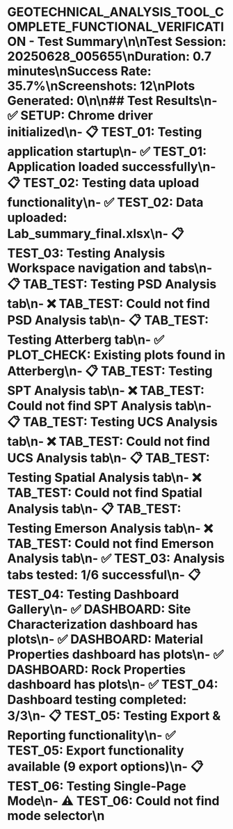 # GEOTECHNICAL_ANALYSIS_TOOL_COMPLETE_FUNCTIONAL_VERIFICATION - Test Summary\n\n**Test Session:** 20250628_005655\n**Duration:** 0.7 minutes\n**Success Rate:** 35.7%\n**Screenshots:** 12\n**Plots Generated:** 0\n\n## Test Results\n- ✅ **SETUP**: Chrome driver initialized\n- 📋 **TEST_01**: Testing application startup\n- ✅ **TEST_01**: Application loaded successfully\n- 📋 **TEST_02**: Testing data upload functionality\n- ✅ **TEST_02**: Data uploaded: Lab_summary_final.xlsx\n- 📋 **TEST_03**: Testing Analysis Workspace navigation and tabs\n- 📋 **TAB_TEST**: Testing PSD Analysis tab\n- ❌ **TAB_TEST**: Could not find PSD Analysis tab\n- 📋 **TAB_TEST**: Testing Atterberg tab\n- ✅ **PLOT_CHECK**: Existing plots found in Atterberg\n- 📋 **TAB_TEST**: Testing SPT Analysis tab\n- ❌ **TAB_TEST**: Could not find SPT Analysis tab\n- 📋 **TAB_TEST**: Testing UCS Analysis tab\n- ❌ **TAB_TEST**: Could not find UCS Analysis tab\n- 📋 **TAB_TEST**: Testing Spatial Analysis tab\n- ❌ **TAB_TEST**: Could not find Spatial Analysis tab\n- 📋 **TAB_TEST**: Testing Emerson Analysis tab\n- ❌ **TAB_TEST**: Could not find Emerson Analysis tab\n- ✅ **TEST_03**: Analysis tabs tested: 1/6 successful\n- 📋 **TEST_04**: Testing Dashboard Gallery\n- ✅ **DASHBOARD**: Site Characterization dashboard has plots\n- ✅ **DASHBOARD**: Material Properties dashboard has plots\n- ✅ **DASHBOARD**: Rock Properties dashboard has plots\n- ✅ **TEST_04**: Dashboard testing completed: 3/3\n- 📋 **TEST_05**: Testing Export & Reporting functionality\n- ✅ **TEST_05**: Export functionality available (9 export options)\n- 📋 **TEST_06**: Testing Single-Page Mode\n- ⚠️ **TEST_06**: Could not find mode selector\n
